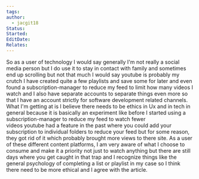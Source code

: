 ```yaml
---
tags: 
author:
  - jacgit18
Status: 
Started: 
EditDate: 
Relates:
---
```

So as a user of technology I would say generally I'm not really a social media person but I do use it to stay in contact with family and sometimes end up scrolling but not that much I would say youtube is probably my crutch I have created quite a few playlists and save some for later and even found a subscription-manager to reduce my feed to limit how many videos I watch and I also have separate accounts to separate things even more so that I have an account strictly for software development related channels. What I'm getting at is I believe there needs to be ethics in Ux and in tech in general because it is basically an experiment like before I started using a subscription-manager to reduce my feed to watch fewer videos youtube had a feature in the past where you could add your subscription to individual folders to reduce your feed but for some reason, they got rid of it which probably brought more views to there site. As a user of these different content platforms, I am very aware of what I choose to consume and make it a priority not just to watch anything but there are still days where you get caught in that trap and I recognize things like the general psychology of completing a list or playlist in my case so I think there need to be more ethical and I agree with the article.